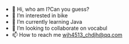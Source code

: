 - 👋 Hi, who am I?Can you guess?
- 👀 I’m interested in bike
- 🌱 I’m currently learning Java
- 💞️ I’m looking to collaborate on vocabul
- 📫 How to reach me wjh4513_chdjh@qq.com

<!---
wujunhaov/wujunhaov is a ✨ special ✨ repository because its `README.md` (this file) appears on your GitHub profile.
You can click the Preview link to take a look at your changes.
v
